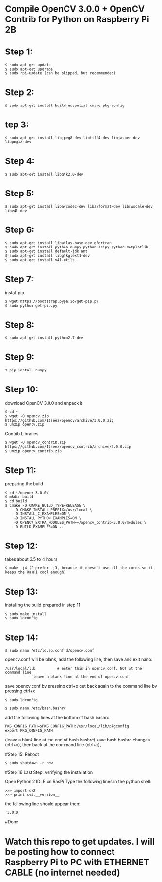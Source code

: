 # Compile OpenCV 3.0.0 + OpenCV Contrib for Python on Raspberry Pi 2B

# Step 1:

	$ sudo apt-get update
	$ sudo apt-get upgrade
	$ sudo rpi-update (can be skipped, but recommended)

# Step 2:

	$ sudo apt-get install build-essential cmake pkg-config

# tep 3:

	$ sudo apt-get install libjpeg8-dev libtiff4-dev libjasper-dev libpng12-dev

# Step 4:

	$ sudo apt-get install libgtk2.0-dev

# Step 5:

	$ sudo apt-get install libavcodec-dev libavformat-dev libswscale-dev libv4l-dev

# Step 6:

	$ sudo apt-get install libatlas-base-dev gfortran
	$ sudo apt-get install python-numpy python-scipy python-matplotlib
	$ sudo apt-get install default-jdk ant
	$ sudo apt-get install libgtkglext1-dev
	$ sudo apt-get install v4l-utils

# Step 7:
install pip

	$ wget https://bootstrap.pypa.io/get-pip.py
	$ sudo python get-pip.py

# Step 8:

	$ sudo apt-get install python2.7-dev

# Step 9:

	$ pip install numpy

# Step 10:
download OpenCV 3.0.0 and unpack it

	$ cd ~
	$ wget -O opencv.zip https://github.com/Itseez/opencv/archive/3.0.0.zip
	$ unzip opencv.zip

Contrib Libraries

	$ wget -O opencv_contrib.zip https://github.com/Itseez/opencv_contrib/archive/3.0.0.zip
	$ unzip opencv_contrib.zip

# Step 11:
preparing the build

	$ cd ~/opencv-3.0.0/
	$ mkdir build
	$ cd build
	$ cmake -D CMAKE_BUILD_TYPE=RELEASE \
		-D CMAKE_INSTALL_PREFIX=/usr/local \
		-D INSTALL_C_EXAMPLES=ON \
		-D INSTALL_PYTHON_EXAMPLES=ON \
		-D OPENCV_EXTRA_MODULES_PATH=~/opencv_contrib-3.0.0/modules \
		-D BUILD_EXAMPLES=ON ..

# Step 12:
takes about 3.5 to 4 hours

	$ make -j4 (I prefer -j3, because it doesn't use all the cores so it keeps the RasPi cool enough)

# Step 13:
installing the build prepared in step 11

	$ sudo make install
	$ sudo ldconfig

# Step 14:

	$ sudo nano /etc/ld.so.conf.d/opencv.conf

opencv.conf will be blank, add the following line, then save and exit nano:

	/usr/local/lib          # enter this in opencv.conf, NOT at the command line
				(leave a blank line at the end of opencv.conf)


save opencv.conf by pressing ctrl+o
get back again to the command line by pressing ctrl+x

	$ sudo ldconfig

	$ sudo nano /etc/bash.bashrc

add the following lines at the bottom of bash.bashrc

	PKG_CONFIG_PATH=$PKG_CONFIG_PATH:/usr/local/lib/pkgconfig       
	export PKG_CONFIG_PATH

(leave a blank line at the end of bash.bashrc)
save bash.bashrc changes (ctrl+o), then back at the command line (ctrl+x), 

#Step 15:
Reboot

	$ sudo shutdown -r now

#Step 16 Last Step:
verifying the installation

Open Python 2 IDLE on RasPi
Type the following lines in the python shell:

	>>> import cv2
	>>> print cv2.__version__

the following line should appear then:

	'3.0.0'
#Done

# Watch this repo to get updates. I will be posting how to connect Raspberry Pi to PC with ETHERNET CABLE (no internet needed)
